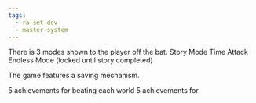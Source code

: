 ```yaml
---
tags:
  - ra-set-dev
  - master-system
---
```

There is 3 modes shown to the player off the bat.
Story Mode
Time Attack
Endless Mode (locked until story completed)

The game features a saving mechanism.

5 achievements for beating each world
5 achievements for 